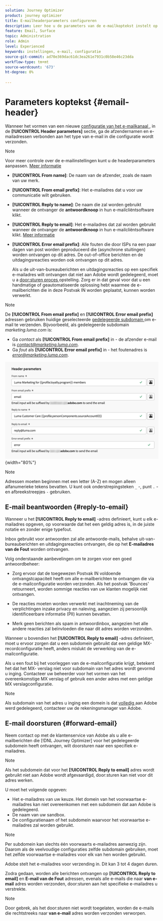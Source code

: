 ```yaml
---
solution: Journey Optimizer
product: journey optimizer
title: E-mailheaderparameters configureren
description: Leer hoe u de parameters van de e-mailkoptekst instelt op het niveau van de kanaalconfiguratie
feature: Email, Surface
topic: Administration
role: Admin
level: Experienced
keywords: instellingen, e-mail, configuratie
source-git-commit: ad70e369dac61dc3ea261e7931c0b58e46c23dda
workflow-type: tm+mt
source-wordcount: '673'
ht-degree: 0%

---
```



# Parameters koptekst {#email-header}

Wanneer het vormen van een nieuwe [ configuratie van het e-mailkanaal ](email-settings.md), in de **[!UICONTROL Header parameters]** sectie, ga de afzendernamen en e-mailadressen verbonden aan het type van e-mail in die configuratie wordt verzonden.

>[!NOTE]
>
>Voor meer controle over de e-mailinstellingen kunt u de headerparameters aanpassen. [Meer informatie](../email/surface-personalization.md#personalize-header)

* **[!UICONTROL From name]**: De naam van de afzender, zoals de naam van uw merk.
* **[!UICONTROL From email prefix]**: Het e-mailadres dat u voor uw communicatie wilt gebruiken.
* **[!UICONTROL Reply to name]**: De naam die zal worden gebruikt wanneer de ontvanger de **antwoordknoop** in hun e-mailcliëntsoftware klikt.
* **[!UICONTROL Reply to email]**: Het e-mailadres dat zal worden gebruikt wanneer de ontvanger de **antwoordknoop** in hun e-mailcliëntsoftware klikt. [Meer informatie](#reply-to-email)
* **[!UICONTROL Error email prefix]**: Alle fouten die door ISPs na een paar dagen van post worden geproduceerd die (asynchrone stuitingen) worden ontvangen op dit adres. De out-of-office berichten en de uitdagingsreacties worden ook ontvangen op dit adres.

  Als u de uit-van-bureauberichten en uitdagingsreacties op een specifiek e-mailadres wilt ontvangen dat niet aan Adobe wordt gedelegeerd, moet u a [ door:sturen proces ](#forward-email) opstelling. Zorg er in dat geval voor dat u een handmatige of geautomatiseerde oplossing hebt waarmee de e-mailberichten die in deze Postvak IN worden geplaatst, kunnen worden verwerkt.

>[!NOTE]
>
>De **[!UICONTROL From email prefix]** en **[!UICONTROL Error email prefix]** adressen gebruiken huidige geselecteerde [ gedelegeerde subdomain ](../configuration/about-subdomain-delegation.md) om e-mail te verzenden. Bijvoorbeeld, als gedelegeerde subdomain *marketing.luma.com* is:
>* Ga *contact* als **[!UICONTROL From email prefix]** in - de afzender e-mail is *contact@marketing.luma.com*.
>* Ga *fout* als **[!UICONTROL Error email prefix]** in - het foutenadres is *error@marketing.luma.com*.

![](assets/preset-header.png){width="80%"}

>[!NOTE]
>
>Adressen moeten beginnen met een letter (A-Z) en mogen alleen alfanumerieke tekens bevatten. U kunt ook onderstrepingsteken `_` -, punt `.` - en afbreekstreepjes `-` gebruiken.

## E-mail beantwoorden {#reply-to-email}

Wanneer u het **[!UICONTROL Reply to email]** -adres definieert, kunt u elk e-mailadres opgeven, op voorwaarde dat het een geldig adres is, in de juiste notatie en zonder enige typefout.

Inbox gebruikt voor antwoorden zal alle antwoorde-mails, behalve uit-van-bureauberichten en uitdagingsreacties ontvangen, die op het **E-mailadres van de Fout** worden ontvangen.

Volg onderstaande aanbevelingen om te zorgen voor een goed antwoordbeheer:

* Zorg ervoor dat de toegewezen Postvak IN voldoende ontvangstcapaciteit heeft om alle e-mailberichten te ontvangen die via de e-mailconfiguratie worden verzonden. Als het postvak &#39;Bounces&#39; retourneert, worden sommige reacties van uw klanten mogelijk niet ontvangen.

* De reacties moeten worden verwerkt met inachtneming van de verplichtingen inzake privacy en naleving, aangezien zij persoonlijk identificeerbare informatie (PII) kunnen bevatten.

* Merk geen berichten als spam in antwoordinbox, aangezien het alle andere reacties zal beïnvloeden die naar dit adres worden verzonden.

Wanneer u bovendien het **[!UICONTROL Reply to email]** -adres definieert, moet u ervoor zorgen dat u een subdomein gebruikt dat een geldige MX-recordconfiguratie heeft, anders mislukt de verwerking van de e-mailconfiguratie.

Als u een fout bij het voorleggen van de e-mailconfiguratie krijgt, betekent het dat het MX- verslag niet voor subdomain van het adres wordt gevormd u inging. Contacteer uw beheerder voor het vormen van het overeenkomstige MX verslag of gebruik een ander adres met een geldige MX verslagconfiguratie.

>[!NOTE]
>
>Als subdomain van het adres u inging een domein is dat [ volledig ](../configuration/delegate-subdomain.md#full-subdomain-delegation) aan Adobe werd gedelegeerd, contacteer uw de rekeningsmanager van Adobe.

## E-mail doorsturen {#forward-email}

Neem contact op met de klantenservice van Adobe als u alle e-mailberichten die [!DNL Journey Optimizer] voor het gedelegeerde subdomein heeft ontvangen, wilt doorsturen naar een specifiek e-mailadres.

>[!NOTE]
>
>Als het subdomein dat voor het **[!UICONTROL Reply to email]** adres wordt gebruikt niet aan Adobe wordt afgevaardigd, door:sturen kan niet voor dit adres werken.

U moet het volgende opgeven:

* Het e-mailadres van uw keuze. Het domein van het voorwaartse e-mailadres kan niet overeenkomen met een subdomein dat aan Adobe is gedelegeerd.
* De naam van uw sandbox.
* De configuratienaam of het subdomein waarvoor het voorwaartse e-mailadres zal worden gebruikt.
  <!--* The current **[!UICONTROL Reply to (email)]** address or **[!UICONTROL Error email]** address set at the channel configuration level.-->

>[!NOTE]
>
>Per subdomein kan slechts één voorwaarts e-mailadres aanwezig zijn. Daarom als de veelvoudige configuraties zelfde subdomain gebruiken, moet het zelfde voorwaartse e-mailadres voor elk van hen worden gebruikt.

Adobe stelt het e-mailadres voor verzending in. Dit kan 3 tot 4 dagen duren.

Zodra gedaan, worden alle berichten ontvangen op **[!UICONTROL Reply to email]** en **E-mail van de Fout** adressen, evenals alle e-mails die naar **van e-mail** adres worden verzonden, door:sturen aan het specifieke e-mailadres u verstrekte.

>[!NOTE]
>
>Door gebrek, als het door:sturen niet wordt toegelaten, worden de e-mails die rechtstreeks naar **van e-mail** adres worden verzonden verworpen.
